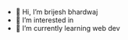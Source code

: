 - 👋 Hi, I’m brijesh bhardwaj
- 👀 I’m interested in 
- 🌱 I’m currently learning web dev
<!---
brijesh23-dev/brijesh23-dev is a ✨ special ✨ repository because its `README.md` (this file) appears on your GitHub profile.
You can click the Preview link to take a look at your changes.
--->
